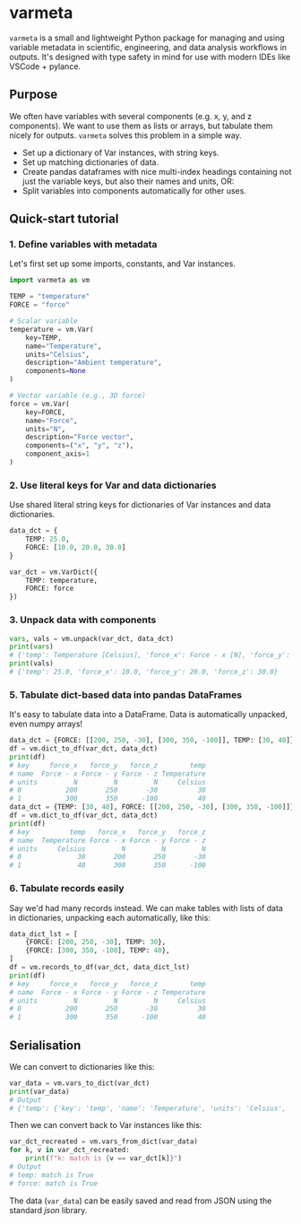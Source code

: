 
# varmeta

`varmeta` is a small and lightweight Python package for managing and using variable metadata in scientific, engineering, and data analysis workflows in outputs. It's designed with type safety in mind for use with modern IDEs like VSCode + pylance.

## Purpose

We often have variables with several components (e.g. x, y, and z components). We want to use them as lists or arrays, but tabulate them nicely for outputs. `varmeta` solves this problem in a simple way. 

- Set up a dictionary of Var instances, with string keys.
- Set up matching dictionaries of data.
- Create pandas dataframes with nice multi-index headings containing not just the variable keys, but also their names and units, OR:
- Split variables into components automatically for other uses.

## Quick-start tutorial

### 1. Define variables with metadata

Let's first set up some imports, constants, and Var instances. 

```python
import varmeta as vm

TEMP = "temperature"
FORCE = "force"

# Scalar variable
temperature = vm.Var(
	key=TEMP,
	name="Temperature",
	units="Celsius",
	description="Ambient temperature",
	components=None
)

# Vector variable (e.g., 3D force)
force = vm.Var(
	key=FORCE,
	name="Force",
	units="N",
	description="Force vector",
	components=("x", "y", "z"),
	component_axis=1
)
```

### 2. Use literal keys for Var and data dictionaries

Use shared literal string keys for dictionaries of Var instances and
data dictionaries.

```python
data_dct = {
	TEMP: 25.0,
	FORCE: [10.0, 20.0, 30.0]
}

var_dct = vm.VarDict({
	TEMP: temperature,
	FORCE: force
})
```

### 3. Unpack data with components

```python
vars, vals = vm.unpack(var_dct, data_dct)
print(vars)
# {'temp': Temperature [Celsius], 'force_x': Force - x [N], 'force_y': Force - y [N], 'force_z': Force - z [N]}
print(vals)
# {'temp': 25.0, 'force_x': 10.0, 'force_y': 20.0, 'force_z': 30.0}
```

### 5. Tabulate dict-based data into pandas DataFrames

It's easy to tabulate data into a DataFrame. Data is automatically unpacked,
even numpy arrays!

```python
data_dct = {FORCE: [[200, 250, -30], [300, 350, -100]], TEMP: [30, 40]}
df = vm.dict_to_df(var_dct, data_dct)
print(df)
# key     force_x   force_y   force_z        temp
# name  Force - x Force - y Force - z Temperature
# units         N         N         N     Celsius
# 0           200       250       -30          30
# 1           300       350      -100          40
data_dct = {TEMP: [30, 40], FORCE: [[200, 250, -30], [300, 350, -100]]}
df = vm.dict_to_df(var_dct, data_dct)
print(df)
# key          temp   force_x   force_y   force_z
# name  Temperature Force - x Force - y Force - z
# units     Celsius         N         N         N
# 0              30       200       250       -30
# 1              40       300       350      -100
```

### 6. Tabulate records easily

Say we'd had many records instead. We can make tables with lists of data
in dictionaries, unpacking each automatically, like this:

```python
data_dict_lst = [
	{FORCE: [200, 250, -30], TEMP: 30},
	{FORCE: [300, 350, -100], TEMP: 40},
]
df = vm.records_to_df(var_dct, data_dict_lst)
print(df)
# key     force_x   force_y   force_z        temp
# name  Force - x Force - y Force - z Temperature
# units         N         N         N     Celsius
# 0           200       250       -30          30
# 1           300       350      -100          40
```

## Serialisation

We can convert to dictionaries like this:
```python
var_data = vm.vars_to_dict(var_dct)
print(var_data)
# Output
# {'temp': {'key': 'temp', 'name': 'Temperature', 'units': 'Celsius', 'description': 'Ambient temperature', 'components': None, 'component_axis': 0, 'data_type': 'object'}, 'force': {'key': 'force', 'name': 'Force', 'units': 'N', 'description': 'Force vector', 'components': ('x', 'y', 'z'), 'component_axis': 1, 'data_type': 'object'}}
```

Then we can convert back to Var instances like this:
```python
var_dct_recreated = vm.vars_from_dict(var_data)
for k, v in var_dct_recreated:
	print(f"k: match is {v == var_dct[k]}")
# Output
# temp: match is True
# force: match is True
```

The data (`var_data`) can be easily saved and read from JSON using the 
standard *json* library. 





